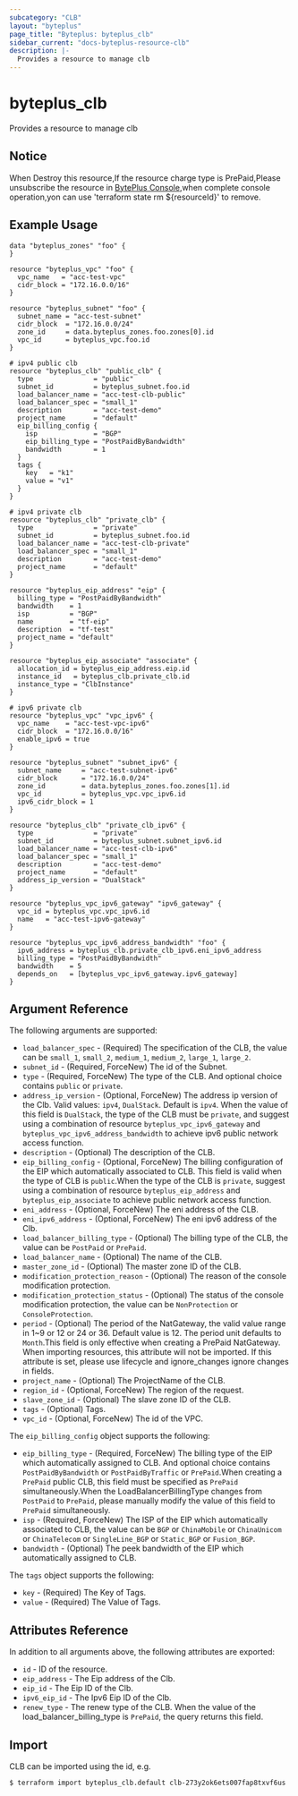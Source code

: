 ```yaml
---
subcategory: "CLB"
layout: "byteplus"
page_title: "Byteplus: byteplus_clb"
sidebar_current: "docs-byteplus-resource-clb"
description: |-
  Provides a resource to manage clb
---
```

# byteplus_clb
Provides a resource to manage clb
## Notice
When Destroy this resource,If the resource charge type is PrePaid,Please unsubscribe the resource 
in  [BytePlus Console](https://console.byteplus.com/home),when complete console operation,yon can
use 'terraform state rm ${resourceId}' to remove.
## Example Usage
```hcl
data "byteplus_zones" "foo" {
}

resource "byteplus_vpc" "foo" {
  vpc_name   = "acc-test-vpc"
  cidr_block = "172.16.0.0/16"
}

resource "byteplus_subnet" "foo" {
  subnet_name = "acc-test-subnet"
  cidr_block  = "172.16.0.0/24"
  zone_id     = data.byteplus_zones.foo.zones[0].id
  vpc_id      = byteplus_vpc.foo.id
}

# ipv4 public clb
resource "byteplus_clb" "public_clb" {
  type               = "public"
  subnet_id          = byteplus_subnet.foo.id
  load_balancer_name = "acc-test-clb-public"
  load_balancer_spec = "small_1"
  description        = "acc-test-demo"
  project_name       = "default"
  eip_billing_config {
    isp              = "BGP"
    eip_billing_type = "PostPaidByBandwidth"
    bandwidth        = 1
  }
  tags {
    key   = "k1"
    value = "v1"
  }
}

# ipv4 private clb
resource "byteplus_clb" "private_clb" {
  type               = "private"
  subnet_id          = byteplus_subnet.foo.id
  load_balancer_name = "acc-test-clb-private"
  load_balancer_spec = "small_1"
  description        = "acc-test-demo"
  project_name       = "default"
}

resource "byteplus_eip_address" "eip" {
  billing_type = "PostPaidByBandwidth"
  bandwidth    = 1
  isp          = "BGP"
  name         = "tf-eip"
  description  = "tf-test"
  project_name = "default"
}

resource "byteplus_eip_associate" "associate" {
  allocation_id = byteplus_eip_address.eip.id
  instance_id   = byteplus_clb.private_clb.id
  instance_type = "ClbInstance"
}

# ipv6 private clb
resource "byteplus_vpc" "vpc_ipv6" {
  vpc_name    = "acc-test-vpc-ipv6"
  cidr_block  = "172.16.0.0/16"
  enable_ipv6 = true
}

resource "byteplus_subnet" "subnet_ipv6" {
  subnet_name     = "acc-test-subnet-ipv6"
  cidr_block      = "172.16.0.0/24"
  zone_id         = data.byteplus_zones.foo.zones[1].id
  vpc_id          = byteplus_vpc.vpc_ipv6.id
  ipv6_cidr_block = 1
}

resource "byteplus_clb" "private_clb_ipv6" {
  type               = "private"
  subnet_id          = byteplus_subnet.subnet_ipv6.id
  load_balancer_name = "acc-test-clb-ipv6"
  load_balancer_spec = "small_1"
  description        = "acc-test-demo"
  project_name       = "default"
  address_ip_version = "DualStack"
}

resource "byteplus_vpc_ipv6_gateway" "ipv6_gateway" {
  vpc_id = byteplus_vpc.vpc_ipv6.id
  name   = "acc-test-ipv6-gateway"
}

resource "byteplus_vpc_ipv6_address_bandwidth" "foo" {
  ipv6_address = byteplus_clb.private_clb_ipv6.eni_ipv6_address
  billing_type = "PostPaidByBandwidth"
  bandwidth    = 5
  depends_on   = [byteplus_vpc_ipv6_gateway.ipv6_gateway]
}
```
## Argument Reference
The following arguments are supported:
* `load_balancer_spec` - (Required) The specification of the CLB, the value can be `small_1`, `small_2`, `medium_1`, `medium_2`, `large_1`, `large_2`.
* `subnet_id` - (Required, ForceNew) The id of the Subnet.
* `type` - (Required, ForceNew) The type of the CLB. And optional choice contains `public` or `private`.
* `address_ip_version` - (Optional, ForceNew) The address ip version of the Clb. Valid values: `ipv4`, `DualStack`. Default is `ipv4`.
When the value of this field is `DualStack`, the type of the CLB must be `private`, and suggest using a combination of resource `byteplus_vpc_ipv6_gateway` and `byteplus_vpc_ipv6_address_bandwidth` to achieve ipv6 public network access function.
* `description` - (Optional) The description of the CLB.
* `eip_billing_config` - (Optional, ForceNew) The billing configuration of the EIP which automatically associated to CLB. This field is valid when the type of CLB is `public`.When the type of the CLB is `private`, suggest using a combination of resource `byteplus_eip_address` and `byteplus_eip_associate` to achieve public network access function.
* `eni_address` - (Optional, ForceNew) The eni address of the CLB.
* `eni_ipv6_address` - (Optional, ForceNew) The eni ipv6 address of the Clb.
* `load_balancer_billing_type` - (Optional) The billing type of the CLB, the value can be `PostPaid` or `PrePaid`.
* `load_balancer_name` - (Optional) The name of the CLB.
* `master_zone_id` - (Optional) The master zone ID of the CLB.
* `modification_protection_reason` - (Optional) The reason of the console modification protection.
* `modification_protection_status` - (Optional) The status of the console modification protection, the value can be `NonProtection` or `ConsoleProtection`.
* `period` - (Optional) The period of the NatGateway, the valid value range in 1~9 or 12 or 24 or 36. Default value is 12. The period unit defaults to `Month`.This field is only effective when creating a PrePaid NatGateway. When importing resources, this attribute will not be imported. If this attribute is set, please use lifecycle and ignore_changes ignore changes in fields.
* `project_name` - (Optional) The ProjectName of the CLB.
* `region_id` - (Optional, ForceNew) The region of the request.
* `slave_zone_id` - (Optional) The slave zone ID of the CLB.
* `tags` - (Optional) Tags.
* `vpc_id` - (Optional, ForceNew) The id of the VPC.

The `eip_billing_config` object supports the following:

* `eip_billing_type` - (Required, ForceNew) The billing type of the EIP which automatically assigned to CLB. And optional choice contains `PostPaidByBandwidth` or `PostPaidByTraffic` or `PrePaid`.When creating a `PrePaid` public CLB, this field must be specified as `PrePaid` simultaneously.When the LoadBalancerBillingType changes from `PostPaid` to `PrePaid`, please manually modify the value of this field to `PrePaid` simultaneously.
* `isp` - (Required, ForceNew) The ISP of the EIP which automatically associated to CLB, the value can be `BGP` or `ChinaMobile` or `ChinaUnicom` or `ChinaTelecom` or `SingleLine_BGP` or `Static_BGP` or `Fusion_BGP`.
* `bandwidth` - (Optional) The peek bandwidth of the EIP which automatically assigned to CLB.

The `tags` object supports the following:

* `key` - (Required) The Key of Tags.
* `value` - (Required) The Value of Tags.

## Attributes Reference
In addition to all arguments above, the following attributes are exported:
* `id` - ID of the resource.
* `eip_address` - The Eip address of the Clb.
* `eip_id` - The Eip ID of the Clb.
* `ipv6_eip_id` - The Ipv6 Eip ID of the Clb.
* `renew_type` - The renew type of the CLB. When the value of the load_balancer_billing_type is `PrePaid`, the query returns this field.


## Import
CLB can be imported using the id, e.g.
```
$ terraform import byteplus_clb.default clb-273y2ok6ets007fap8txvf6us
```

